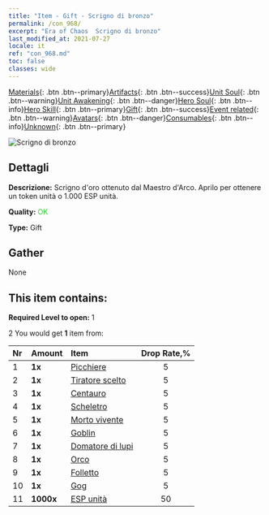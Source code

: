 ```yaml
---
title: "Item - Gift - Scrigno di bronzo"
permalink: /con_968/
excerpt: "Era of Chaos  Scrigno di bronzo"
last_modified_at: 2021-07-27
locale: it
ref: "con_968.md"
toc: false
classes: wide
---
```

 [Materials](/ItemsIT/){: .btn .btn--primary}[Artifacts](/ItemsIT/Artifacts/){: .btn .btn--success}[Unit Soul](/ItemsIT/UnitSoul/){: .btn .btn--warning}[Unit Awakening](/ItemsIT/UnitAwakening/){: .btn .btn--danger}[Hero Soul](/ItemsIT/HeroSoul/){: .btn .btn--info}[Hero Skill](/ItemsIT/HeroSkill/){: .btn .btn--primary}[Gift](/ItemsIT/Gift/){: .btn .btn--success}[Event related](/ItemsIT/Events/){: .btn .btn--warning}[Avatars](/ItemsIT/Avatars/){: .btn .btn--danger}[Consumables](/ItemsIT/Consumables/){: .btn .btn--info}[Unknown](/ItemsIT/Unknown/){: .btn .btn--primary}

 ![Scrigno di bronzo](/images/t/i_50001.png)

## Dettagli
 **Descrizione:** Scrigno d'oro ottenuto dal Maestro d'Arco. Aprilo per ottenere un token unità o 1.000 ESP unità.

 **Quality:** <span style="color: #32CD32">OK</span>

 **Type:** Gift

## Gather

  None

## This item contains:

 **Required Level to open:** 1

 2 You would get **1** item  from:

  | Nr | Amount |     Item    | Drop Rate,% |
  |:---|:-------|:------------|:---------:|
  | 1 |  **1x** | [Picchiere](/ItemsIT/unt_190/) | 5 | 
  | 2 |  **1x** | [Tiratore scelto](/ItemsIT/unt_191/) | 5 | 
  | 3 |  **1x** | [Centauro](/ItemsIT/unt_199/) | 5 | 
  | 4 |  **1x** | [Scheletro](/ItemsIT/unt_208/) | 5 | 
  | 5 |  **1x** | [Morto vivente](/ItemsIT/unt_209/) | 5 | 
  | 6 |  **1x** | [Goblin](/ItemsIT/unt_217/) | 5 | 
  | 7 |  **1x** | [Domatore di lupi](/ItemsIT/unt_218/) | 5 | 
  | 8 |  **1x** | [Orco](/ItemsIT/unt_219/) | 5 | 
  | 9 |  **1x** | [Folletto](/ItemsIT/unt_226/) | 5 | 
  | 10 |  **1x** | [Gog](/ItemsIT/unt_227/) | 5 | 
  | 11 |  **1000x** | [ESP unità](/ItemsIT/con_902/) | 50 | 
